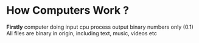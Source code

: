 
# How Computers Work ?

**Firstly**
computer doing 
input
cpu
process 
output
binary numbers only (0.1)
All files are binary in origin, including text, music, videos etc



